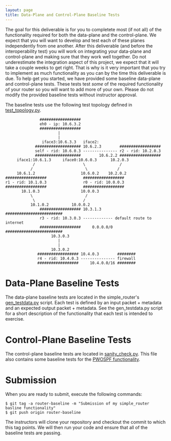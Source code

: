```yaml
---
layout: page
title: Data-Plane and Control-Plane Baseline Tests
---
```


The goal for this deliverable is for you to completete most (if not all) of the functionality required for both the data-plane and the control-plane. We expect that you will want to develop and test each of these planes independently from one another. After this deliverable (and before the interoperability test) you will work on integrating your data-plane and control-plane and making sure that they work well together. Do not underestimate the integration aspect of this project, we expect that it will take a couple weeks to get right. That is why is it very important that you try to implement as much functionality as you can by the time this deliverable is due. To help get you started, we have provided some baseline data-plane and control-plane tests. These tests test *some* of the required functionality of your router so you will want to add more of your own. Please do not modify the provided baseline tests without instructor approval. 

The baseline tests use the following test topology defined in [test_topology.py](https://github.com/CS344-Stanford-18/P4-NetFPGA-CS344-18/blob/master/contrib-projects/sume-sdnet-switch/projects/simple_router/sw/simple_router_sw/simulation/test_topology.py).

```
               ##################
               eh0 - ip: 10.6.3.2
               ##################
                       |
                       |
                iface3:10.6.3.3   iface2:
             #################### 10.6.2.3        ##################
             self - rid: 10.6.0.3 --------------- r2 - rid: 10.2.0.3
             ####################        10.6.2.2 ##################
     iface1:10.6.1.3     iface0:10.6.0.3      10.2.0.3
            /                     \               /
           /                       \             /
     10.6.1.2                    10.6.0.2    10.2.0.2
##################                ##################
r1 - rid: 10.1.0.3                r0 - rid: 10.0.0.3
##################                ##################
       10.1.0.3                  10.0.0.3
           \                       /
            \                     /
           10.1.0.2          10.0.0.2
               ################## 10.3.1.3      #########################
               r3 - rid: 10.3.0.3 ------------- default route to internet
               ##################     0.0.0.0/0 #########################
                    10.3.0.3
                       |
                       |
                    10.3.0.2
              ################## 10.4.0.3        ########
              r4 - rid: 10.4.0.3 --------------- firewall
              ##################     10.4.0.0/16 ########
```

# Data-Plane Baseline Tests

The data-plane baseline tests are located in the simple_router's [gen_testdata.py](https://github.com/CS344-Stanford-18/P4-NetFPGA-CS344-18/blob/master/contrib-projects/sume-sdnet-switch/projects/simple_router/testdata/gen_testdata.py#L167) script. Each test is defined by an input packet + metadata and an expected output packet + metadata. See the gen_testdata.py script for a short description of the functionality that each test is intended to exercise.

# Control-Plane Baseline Tests

The control-plane baseline tests are located in [sanity_check.py](https://github.com/CS344-Stanford-18/P4-NetFPGA-CS344-18/blob/master/contrib-projects/sume-sdnet-switch/projects/simple_router/sw/simple_router_sw/simulation/sanity_check.py#L108). This file also contains some baseline tests for the [PWOSPF functionality](https://github.com/CS344-Stanford-18/P4-NetFPGA-CS344-18/blob/master/contrib-projects/sume-sdnet-switch/projects/simple_router/sw/simple_router_sw/simulation/sanity_check.py#L216). 

# Submission

When you are ready to submit, execute the following commands:

```
$ git tag -a router-baseline -m "Submission of my simple_router basline functionality"
$ git push origin router-baseline
```

The instructors will clone your repository and checkout the commit to which this tag points. We will then run your code and ensure that all of the baseline tests are passing.
